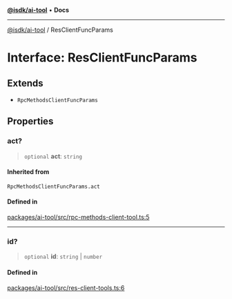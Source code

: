 [**@isdk/ai-tool**](../README.md) • **Docs**

***

[@isdk/ai-tool](../globals.md) / ResClientFuncParams

# Interface: ResClientFuncParams

## Extends

- `RpcMethodsClientFuncParams`

## Properties

### act?

> `optional` **act**: `string`

#### Inherited from

`RpcMethodsClientFuncParams.act`

#### Defined in

[packages/ai-tool/src/rpc-methods-client-tool.ts:5](https://github.com/isdk/ai-tool.js/blob/b0813174e9b350ae47231f8e5f885150313123b0/src/rpc-methods-client-tool.ts#L5)

***

### id?

> `optional` **id**: `string` \| `number`

#### Defined in

[packages/ai-tool/src/res-client-tools.ts:6](https://github.com/isdk/ai-tool.js/blob/b0813174e9b350ae47231f8e5f885150313123b0/src/res-client-tools.ts#L6)
